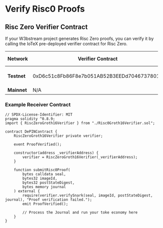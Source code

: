 # Verify Risc0 Proofs

## **Risc Zero Verifier Contract**

If your W3bstream project generates Risc Zero proofs, you can verify it by calling the IoTeX pre-deployed verifier contract for Risc Zero.

<table><thead><tr><th width="122">Network</th><th width="434">Verifier Contract</th><th>Source Code</th></tr></thead><tbody><tr><td><strong>Testnet</strong></td><td>0xD6c51c8Fb86F8e7b051AB52B3EEDd70467378016</td><td><a href="https://github.com/machinefi/sprout/blob/develop/examples/risc0-circuit/contract/RiscZeroGroth16Verifier.sol#L139">-> Link to GitHub</a></td></tr><tr><td><strong>Mainnet</strong></td><td>N/A</td><td>N/A</td></tr></tbody></table>

### Example Receiver Contract

```solidity
// SPDX-License-Identifier: MIT
pragma solidity ^0.8.9;
import { RiscZeroGroth16Verifier } from "./Risc0Groth16Verifier.sol";

contract DePINContract {
    RiscZeroGroth16Verifier private verifier;

    event ProofVerified();

    constructor(address _verifierAddress) {
        verifier = RiscZeroGroth16Verifier(_verifierAddress);
    }

    function submitRisc0Proof(
        bytes calldata seal,
        bytes32 imageId,
        bytes32 postStateDigest,
        bytes memory journal
    ) external {
        require(verifier.verifySnark(seal, imageId, postStateDigest, journal), "Proof verification failed.");
        emit ProofVerified();
        
        // Process the Journal and run your toke economy here
    }
}
```
